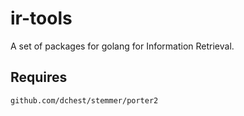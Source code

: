 ir-tools
===========================

A set of packages for golang for Information Retrieval.


## Requires
    github.com/dchest/stemmer/porter2